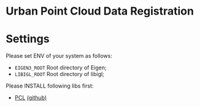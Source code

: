 Urban Point Cloud Data Registration
===============

# Settings

Please set ENV of your system as follows:

- `EIGEN3_ROOT`	Root directory of Eigen;
- `LIBIGL_ROOT`	Root directory of libigl;

Please INSTALL following libs first:

- [PCL](http://www.pointclouds.org/) [(github)](https://github.com/PointCloudLibrary/pcl.git)